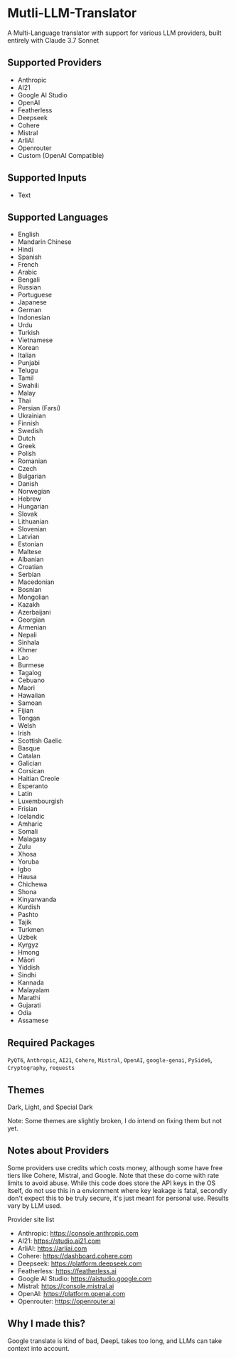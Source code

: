 # Mutli-LLM-Translator
A Multi-Language translator with support for various LLM providers, built entirely with Claude 3.7 Sonnet

## Supported Providers

- Anthropic
- AI21
- Google AI Studio
- OpenAI
- Featherless
- Deepseek
- Cohere
- Mistral
- ArliAI
- Openrouter
- Custom (OpenAI Compatible)

## Supported Inputs

- Text 

## Supported Languages

- English
- Mandarin Chinese
- Hindi
- Spanish
- French
- Arabic
- Bengali
- Russian
- Portuguese
- Japanese
- German
- Indonesian
- Urdu
- Turkish
- Vietnamese
- Korean
- Italian
- Punjabi
- Telugu
- Tamil
- Swahili
- Malay
- Thai
- Persian (Farsi)
- Ukrainian
- Finnish
- Swedish
- Dutch
- Greek
- Polish
- Romanian
- Czech
- Bulgarian
- Danish
- Norwegian
- Hebrew
- Hungarian
- Slovak
- Lithuanian
- Slovenian
- Latvian
- Estonian
- Maltese
- Albanian
- Croatian
- Serbian
- Macedonian
- Bosnian
- Mongolian
- Kazakh
- Azerbaijani
- Georgian
- Armenian
- Nepali
- Sinhala
- Khmer
- Lao
- Burmese
- Tagalog
- Cebuano
- Maori
- Hawaiian
- Samoan
- Fijian
- Tongan
- Welsh
- Irish
- Scottish Gaelic
- Basque
- Catalan
- Galician
- Corsican
- Haitian Creole
- Esperanto
- Latin
- Luxembourgish
- Frisian
- Icelandic
- Amharic
- Somali
- Malagasy
- Zulu
- Xhosa
- Yoruba
- Igbo
- Hausa
- Chichewa
- Shona
- Kinyarwanda
- Kurdish
- Pashto
- Tajik
- Turkmen
- Uzbek
- Kyrgyz
- Hmong
- Māori
- Yiddish
- Sindhi
- Kannada
- Malayalam
- Marathi
- Gujarati
- Odia
- Assamese

## Required Packages

`PyQT6`, `Anthropic`, `AI21`, `Cohere`, `Mistral`, `OpenAI`, `google-genai`, `PySide6`, `Cryptography`, `requests`

## Themes

Dark, Light, and Special Dark

Note: Some themes are slightly broken, I do intend on fixing them but not yet.

## Notes about Providers

Some providers use credits which costs money, although some have free tiers like Cohere, Mistral, and Google. Note that these do come with rate limits to avoid abuse. While this code does store the API keys in the OS itself, do not use this in a enviornment where key leakage is fatal, secondly don't expect this to be truly secure, it's just meant for personal use. Results vary by LLM used.

Provider site list

- Anthropic: https://console.anthropic.com
- AI21: https://studio.ai21.com
- ArliAI: https://arliai.com
- Cohere: https://dashboard.cohere.com
- Deepseek: https://platform.deepseek.com
- Featherless: https://featherless.ai
- Google AI Studio: https://aistudio.google.com
- Mistral: https://console.mistral.ai
- OpenAI: https://platform.openai.com
- Openrouter: https://openrouter.ai


## Why I made this?

Google translate is kind of bad, DeepL takes too long, and LLMs can take context into account.

